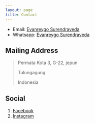 ```yaml
---
layout: page
title: Contact
---
```


* Email: [Evanreygo Surendraveda](mailto:evanreygo@gmail.com)
* Whatsapp: [Evanreygo Surendraveda](https://wa.me/qr/36TPDCGQXZTQF1)



## Mailing Address

> Permata Kota 3, G-22, jepun
>
> Tulungagung
>
> Indonesia
> 



## Social

1. [Facebook](https://web.facebook.com/ereygos.ereygos.7/)
3. [Instagram](https://www.instagram.com/mrpriceless_/)
